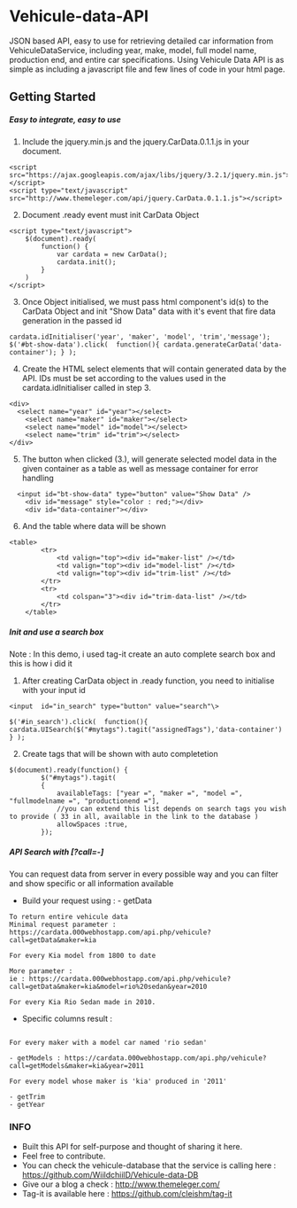 # Vehicule-data-API
JSON based API, easy to use for retrieving detailed car information from VehiculeDataService, including year, make, model, full model name, production end, and entire car specifications. Using Vehicule Data API is as simple as including a javascript file and few lines of code in your html page.


## Getting Started

##### Easy to integrate, easy to use

1. Include the jquery.min.js and the jquery.CarData.0.1.1.js in your document.
```
<script src="https://ajax.googleapis.com/ajax/libs/jquery/3.2.1/jquery.min.js"></script>
<script type="text/javascript" src="http://www.themeleger.com/api/jquery.CarData.0.1.1.js"></script>
```

2. Document .ready event must init CarData Object
```
<script type="text/javascript">
    $(document).ready(
        function() {
            var cardata = new CarData();
            cardata.init();
        }
    )
</script>
```

3. Once Object initialised, we must pass html component's id(s) to the CarData Object and init "Show Data" data with it's event that fire data generation in the passed id
```
cardata.idInitialiser('year', 'maker', 'model', 'trim','message');
$('#bt-show-data').click(  function(){ cardata.generateCarData('data-container'); } );
```

4. Create the HTML select elements that will contain generated data by the API. IDs must be set according to the values used in the cardata.idInitialiser called in step 3.
```
<div>
  <select name="year" id="year"></select>  
	<select name="maker" id="maker"></select> 
	<select name="model" id="model"></select>
	<select name="trim" id="trim"></select> 
</div>
```

5. The button when clicked (3.),  will generate selected model data in the given container as a table as well as message container for error handling
```
  <input id="bt-show-data" type="button" value="Show Data" />
	<div id="message" style="color : red;"></div> 
	<div id="data-container"></div> 
```

6. And the table where data will be shown
```
<table> 
		<tr> 
			<td valign="top"><div id="maker-list" /></td> 
			<td valign="top"><div id="model-list" /></td> 
			<td valign="top"><div id="trim-list" /></td> 
		</tr> 
		<tr> 
			<td colspan="3"><div id="trim-data-list" /></td> 
		</tr> 
	</table> 
```

##### Init and use a search box
Note : In this demo, i used tag-it create an auto complete search box and this is how i did it
1. After creating CarData object in .ready function, you need to initialise with your input id

```
<input  id="in_search" type="button" value="search"\>
```

```
$('#in_search').click(  function(){ cardata.UISearch($("#mytags").tagit("assignedTags"),'data-container') } );
```

2. Create tags that will be shown with auto completetion 

```
$(document).ready(function() {
		$("#mytags").tagit(
		{
			availableTags: ["year =", "maker =", "model =", "fullmodelname =", "productionend ="],
			//you can extend this list depends on search tags you wish to provide ( 33 in all, available in the link to the database )
			allowSpaces :true,
		});
```
##### API Search with [?call=-]

You can request data from server in every possible way and you can filter and show specific or all information available

* Build your request using : - getData 
```
To return entire vehicule data
Minimal request parameter : 
https://cardata.000webhostapp.com/api.php/vehicule?call=getData&maker=kia

For every Kia model from 1800 to date

More parameter :
ie : https://cardata.000webhostapp.com/api.php/vehicule?call=getData&maker=kia&model=rio%20sedan&year=2010

For every Kia Rio Sedan made in 2010.
```

* Specific columns result :
```- getMakers : https://cardata.000webhostapp.com/api.php/vehicule?call=getMakers&model=rio%20sedan

For every maker with a model car named 'rio sedan'

- getModels : https://cardata.000webhostapp.com/api.php/vehicule?call=getModels&maker=kia&year=2011

For every model whose maker is 'kia' produced in '2011'

- getTrim 
- getYear
```

### INFO
- Built this API for self-purpose and thought of sharing it here.
- Feel free to contribute.
- You can check the vehicule-database that the service is calling here : https://github.com/WiildchiilD/Vehicule-data-DB
- Give our a blog a check : http://www.themeleger.com/
- Tag-it is available here : https://github.com/cleishm/tag-it
